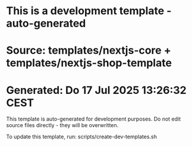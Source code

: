 # This is a development template - auto-generated
# Source: templates/nextjs-core + templates/nextjs-shop-template
# Generated: Do 17 Jul 2025 13:26:32 CEST

This template is auto-generated for development purposes.
Do not edit source files directly - they will be overwritten.

To update this template, run: scripts/create-dev-templates.sh
